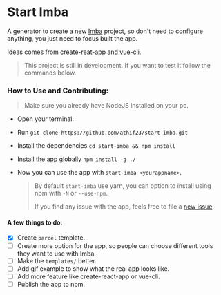 # Start Imba

A generator to create a new [Imba](https://github.com/imba/imba) project, so don't need to configure anything, you just need to focus built the app.

Ideas comes from [create-reat-app](https://github.com/facebook/create-react-app) and [vue-cli](https://github.com/vuejs/vue-cli).

> This project is still in development. If you want to test it follow the commands below.



### How to Use and Contributing:

> Make sure you already have NodeJS installed on your pc.

- Open your terminal.
- Run `git clone https://github.com/athif23/start-imba.git`
- Install the dependencies `cd start-imba && npm install`
- Install the app globally `npm install -g ./`

- Now you can use the app with `start-imba <yourappname>`. 

  > By default `start-imba` use yarn, you can option to install using npm with `-N` or `--use-npm`.
  >
  > If you find any issue with the app, feels free to file a [new issue](https://github.com/athif23/start-imba/issues?q=is%3Aissue+is%3Aopen+sort%3Aupdated-desc).




#### A few things to do:

- [x] Create `parcel` template.
- [ ] Create more option for the app, so people can choose different tools they want to use with Imba.
- [ ] Make the `templates/` better.
- [ ] Add gif example to show what the real app looks like.
- [ ] Add more feature like create-react-app or vue-cli.
- [ ] Publish the app to npm.